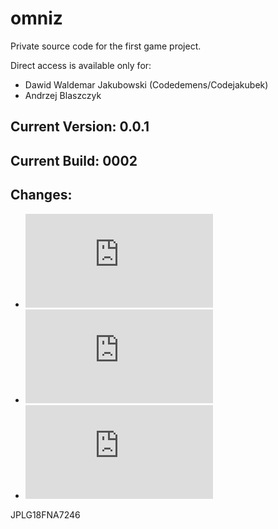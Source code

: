 # omniz

Private source code for the first game project. 

Direct access is available only for:

 - Dawid Waldemar Jakubowski (Codedemens/Codejakubek)
 - Andrzej Blaszczyk

## Current Version: 0.0.1
## Current Build: 0002
## Changes:
 - ![changes](https://github.com/Codejakubek/omniz/tree/main/statistics/en/July_02_2021/changes.md)
 - ![execution_results](https://github.com/Codejakubek/omniz/tree/main/statistics/en/July_02_2021/execution_results.md)
 - ![sigmadev_changes.pdf](https://github.com/Codejakubek/omniz/tree/main/statistics/en/July_02_2021/sigmadev_changes.pdf)

JPLG18FNA7246
